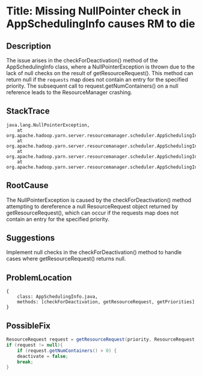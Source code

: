 # Title: Missing NullPointer check in AppSchedulingInfo causes RM to die

## Description
The issue arises in the checkForDeactivation() method of the AppSchedulingInfo class, where a NullPointerException is thrown due to the lack of null checks on the result of getResourceRequest(). This method can return null if the `requests` map does not contain an entry for the specified priority. The subsequent call to request.getNumContainers() on a null reference leads to the ResourceManager crashing.

## StackTrace
```
java.lang.NullPointerException,
    at org.apache.hadoop.yarn.server.resourcemanager.scheduler.AppSchedulingInfo.checkForDeactivation(AppSchedulingInfo.java:383),
    at org.apache.hadoop.yarn.server.resourcemanager.scheduler.AppSchedulingInfo.decrementOutstanding(AppSchedulingInfo.java:375),
    at org.apache.hadoop.yarn.server.resourcemanager.scheduler.AppSchedulingInfo.allocateOffSwitch(AppSchedulingInfo.java:360),
    at org.apache.hadoop.yarn.server.resourcemanager.scheduler.AppSchedulingInfo.allocate(AppSchedulingInfo.java:270)
```

## RootCause
The NullPointerException is caused by the checkForDeactivation() method attempting to dereference a null ResourceRequest object returned by getResourceRequest(), which can occur if the requests map does not contain an entry for the specified priority.

## Suggestions
Implement null checks in the checkForDeactivation() method to handle cases where getResourceRequest() returns null.

## ProblemLocation
```
{
    class: AppSchedulingInfo.java,
    methods: [checkForDeactivation, getResourceRequest, getPriorities]
}
```

## PossibleFix
```java
ResourceRequest request = getResourceRequest(priority, ResourceRequest.ANY);
if (request != null){
    if (request.getNumContainers() > 0) {
    deactivate = false;
    break;
}
```